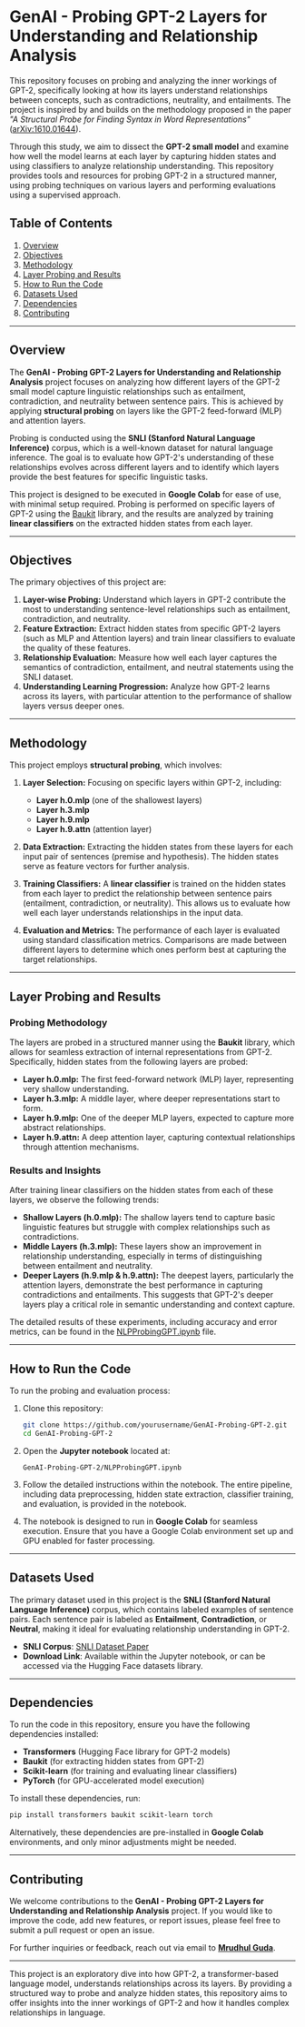 # GenAI - Probing GPT-2 Layers for Understanding and Relationship Analysis

This repository focuses on probing and analyzing the inner workings of GPT-2, specifically looking at how its layers understand relationships between concepts, such as contradictions, neutrality, and entailments. The project is inspired by and builds on the methodology proposed in the paper *"A Structural Probe for Finding Syntax in Word Representations"* ([arXiv:1610.01644](https://arxiv.org/abs/1610.01644)).

Through this study, we aim to dissect the **GPT-2 small model** and examine how well the model learns at each layer by capturing hidden states and using classifiers to analyze relationship understanding. This repository provides tools and resources for probing GPT-2 in a structured manner, using probing techniques on various layers and performing evaluations using a supervised approach.

## Table of Contents
1. [Overview](#overview)
2. [Objectives](#objectives)
3. [Methodology](#methodology)
4. [Layer Probing and Results](#layer-probing-and-results)
5. [How to Run the Code](#how-to-run-the-code)
6. [Datasets Used](#datasets-used)
7. [Dependencies](#dependencies)
8. [Contributing](#contributing)

---

## Overview

The **GenAI - Probing GPT-2 Layers for Understanding and Relationship Analysis** project focuses on analyzing how different layers of the GPT-2 small model capture linguistic relationships such as entailment, contradiction, and neutrality between sentence pairs. This is achieved by applying **structural probing** on layers like the GPT-2 feed-forward (MLP) and attention layers.

Probing is conducted using the **SNLI (Stanford Natural Language Inference)** corpus, which is a well-known dataset for natural language inference. The goal is to evaluate how GPT-2's understanding of these relationships evolves across different layers and to identify which layers provide the best features for specific linguistic tasks.

This project is designed to be executed in **Google Colab** for ease of use, with minimal setup required. Probing is performed on specific layers of GPT-2 using the [Baukit](https://github.com/davidbau/baukit) library, and the results are analyzed by training **linear classifiers** on the extracted hidden states from each layer.

---

## Objectives

The primary objectives of this project are:

1. **Layer-wise Probing:** Understand which layers in GPT-2 contribute the most to understanding sentence-level relationships such as entailment, contradiction, and neutrality.
2. **Feature Extraction:** Extract hidden states from specific GPT-2 layers (such as MLP and Attention layers) and train linear classifiers to evaluate the quality of these features.
3. **Relationship Evaluation:** Measure how well each layer captures the semantics of contradiction, entailment, and neutral statements using the SNLI dataset.
4. **Understanding Learning Progression:** Analyze how GPT-2 learns across its layers, with particular attention to the performance of shallow layers versus deeper ones.

---

## Methodology

This project employs **structural probing**, which involves:

1. **Layer Selection:** Focusing on specific layers within GPT-2, including:
   - **Layer h.0.mlp** (one of the shallowest layers)
   - **Layer h.3.mlp**
   - **Layer h.9.mlp**
   - **Layer h.9.attn** (attention layer)

2. **Data Extraction:** Extracting the hidden states from these layers for each input pair of sentences (premise and hypothesis). The hidden states serve as feature vectors for further analysis.

3. **Training Classifiers:** A **linear classifier** is trained on the hidden states from each layer to predict the relationship between sentence pairs (entailment, contradiction, or neutrality). This allows us to evaluate how well each layer understands relationships in the input data.

4. **Evaluation and Metrics:** The performance of each layer is evaluated using standard classification metrics. Comparisons are made between different layers to determine which ones perform best at capturing the target relationships.

---

## Layer Probing and Results

### Probing Methodology

The layers are probed in a structured manner using the **Baukit** library, which allows for seamless extraction of internal representations from GPT-2. Specifically, hidden states from the following layers are probed:

- **Layer h.0.mlp:** The first feed-forward network (MLP) layer, representing very shallow understanding.
- **Layer h.3.mlp:** A middle layer, where deeper representations start to form.
- **Layer h.9.mlp:** One of the deeper MLP layers, expected to capture more abstract relationships.
- **Layer h.9.attn:** A deep attention layer, capturing contextual relationships through attention mechanisms.

### Results and Insights

After training linear classifiers on the hidden states from each of these layers, we observe the following trends:

- **Shallow Layers (h.0.mlp):** The shallow layers tend to capture basic linguistic features but struggle with complex relationships such as contradictions.
- **Middle Layers (h.3.mlp):** These layers show an improvement in relationship understanding, especially in terms of distinguishing between entailment and neutrality.
- **Deeper Layers (h.9.mlp & h.9.attn):** The deepest layers, particularly the attention layers, demonstrate the best performance in capturing contradictions and entailments. This suggests that GPT-2's deeper layers play a critical role in semantic understanding and context capture.

The detailed results of these experiments, including accuracy and error metrics, can be found in the [NLPProbingGPT.ipynb](NLPProbingGPT.ipynb) file.

---

## How to Run the Code

To run the probing and evaluation process:

1. Clone this repository:
    ```bash
    git clone https://github.com/yourusername/GenAI-Probing-GPT-2.git
    cd GenAI-Probing-GPT-2
    ```

2. Open the **Jupyter notebook** located at:
    ```
    GenAI-Probing-GPT-2/NLPProbingGPT.ipynb
    ```

3. Follow the detailed instructions within the notebook. The entire pipeline, including data preprocessing, hidden state extraction, classifier training, and evaluation, is provided in the notebook.

4. The notebook is designed to run in **Google Colab** for seamless execution. Ensure that you have a Google Colab environment set up and GPU enabled for faster processing.

---

## Datasets Used

The primary dataset used in this project is the **SNLI (Stanford Natural Language Inference)** corpus, which contains labeled examples of sentence pairs. Each sentence pair is labeled as **Entailment**, **Contradiction**, or **Neutral**, making it ideal for evaluating relationship understanding in GPT-2.

- **SNLI Corpus**: [SNLI Dataset Paper](https://nlp.stanford.edu/pubs/snli_paper.pdf)
- **Download Link**: Available within the Jupyter notebook, or can be accessed via the Hugging Face datasets library.

---

## Dependencies

To run the code in this repository, ensure you have the following dependencies installed:

- **Transformers** (Hugging Face library for GPT-2 models)
- **Baukit** (for extracting hidden states from GPT-2)
- **Scikit-learn** (for training and evaluating linear classifiers)
- **PyTorch** (for GPU-accelerated model execution)

To install these dependencies, run:
```bash
pip install transformers baukit scikit-learn torch
```

Alternatively, these dependencies are pre-installed in **Google Colab** environments, and only minor adjustments might be needed.

---

## Contributing

We welcome contributions to the **GenAI - Probing GPT-2 Layers for Understanding and Relationship Analysis** project. If you would like to improve the code, add new features, or report issues, please feel free to submit a pull request or open an issue.

For further inquiries or feedback, reach out via email to **[Mrudhul Guda](mailto:mg6.dev@gmail.com?subject=[GitHub]%20GenAI%20Probing%20GPT-2)**.

---

This project is an exploratory dive into how GPT-2, a transformer-based language model, understands relationships across its layers. By providing a structured way to probe and analyze hidden states, this repository aims to offer insights into the inner workings of GPT-2 and how it handles complex relationships in language.